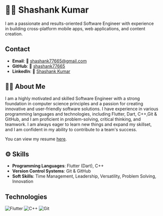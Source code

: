 
# 👨🏻 Shashank Kumar

I am a passionate and results-oriented Software Engineer with experience in building cross-platform mobile apps, web applications, and content creation.

## Contact
- **Email**: 📧 shashank77665@gmail.com
- **GitHub**: 🚀 [shashank77665](https://github.com/shashank77665)
- **LinkedIn**: 🔗 [Shashank Kumar](https://www.linkedin.com/in/shashank77665/)

## 👨‍💻 About Me
I am a highly motivated and skilled Software Engineer with a strong foundation in computer science principles and a passion for creating innovative and user-friendly software solutions. I have experience in various programming languages and technologies, including Flutter, Dart, C++,Git & GitHub, and I am proficient in problem-solving, critical thinking, and teamwork. I am always eager to learn new things and expand my skillset, and I am confident in my ability to contribute to a team's success.

You can view my resume [here](https://drive.google.com/file/d/1fZcTe26mUUoH2UJf1Gm5zQJHoQYcZZCW/view?usp=sharing).

## ⚙️ Skills
- **Programming Languages**: Flutter (Dart), C++
- **Version Control Systems**: Git & GitHub
- **Soft Skills**: Time Management, Leadership, Versatility, Problem Solving, Innovation


## Technologies
![Flutter](https://img.shields.io/badge/Flutter-02569B?logo=flutter&logoColor=white) ![C++](https://img.shields.io/badge/C++-00599C?logo=cplusplus&logoColor=white) ![Git](https://img.shields.io/badge/Git-F05032?logo=git&logoColor=white)

